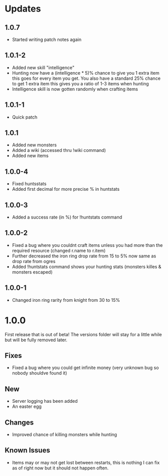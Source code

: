# Updates
## 1.0.7
* Started writing patch notes again
## 1.0.1-2
* Added new skill "intelligence"
* Hunting now have a (intelligence * 5)% chance to give you 1 extra item this goes for every item you get. You also have a standard 25% chance to get 1 extra item this gives you a ratio of 1-3 items when hunting
* Intelligence skill is now gotten randomly when crafting items
## 1.0.1-1
* Quick patch
## 1.0.1
* Added new monsters
* Added a wiki (accessed thru !wiki command)
* Added new items
## 1.0.0-4
* Fixed huntsstats
* Added first decimal for more precise % in huntstats
## 1.0.0-3
* Added a success rate (in %) for !huntstats command
## 1.0.0-2
* Fixed a bug where you couldnt craft items unless you had more than the required resource (changed r.name to r.item)
* Further decreased the iron ring drop rate from 15 to 5% now same as drop rate from ogres
* Added !huntstats command shows your hunting stats (monsters killes & monsters escaped)
## 1.0.0-1
* Changed iron ring rarity from knight from 30 to 15%
# 1.0.0
First release that is out of beta!
The versions folder will stay for a little while but will be fully removed later.
## Fixes
* Fixed a bug where you could get infinite money (very unknown bug so nobody shouldve found it)
## New
* Server logging has been added
* An easter egg
## Changes
* Improved chance of killing monsters while hunting
## Known Issues
* Items may or may not get lost between restarts, this is nothing I can fix as of right now but it should not happen often.
